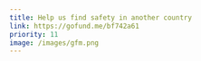 ```yaml
---
title: Help us find safety in another country
link: https://gofund.me/bf742a61
priority: 11
image: /images/gfm.png
---
```



